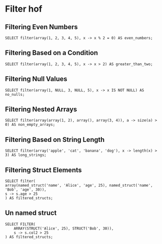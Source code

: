 # Filter hof

## Filtering Even Numbers

    SELECT filter(array(1, 2, 3, 4, 5), x -> x % 2 = 0) AS even_numbers;

## Filtering Based on a Condition

    SELECT filter(array(1, 2, 3, 4, 5), x -> x > 2) AS greater_than_two;

## Filtering Null Values

    SELECT filter(array(1, NULL, 3, NULL, 5), x -> x IS NOT NULL) AS no_nulls;

## Filtering Nested Arrays

    SELECT filter(array(array(1, 2), array(), array(3, 4)), a -> size(a) > 0) AS non_empty_arrays;

## Filtering Based on String Length

    SELECT filter(array('apple', 'cat', 'banana', 'dog'), x -> length(x) > 3) AS long_strings;

## Filtering Struct Elements

    SELECT filter(
    array(named_struct('name', 'Alice', 'age', 25), named_struct('name', 'Bob', 'age', 30)),
    s -> s.age > 25
    ) AS filtered_structs;

## Un named struct

    SELECT FILTER(
        ARRAY(STRUCT('Alice', 25), STRUCT('Bob', 30)),
        s -> s.col2 > 25
    ) AS filtered_structs;
